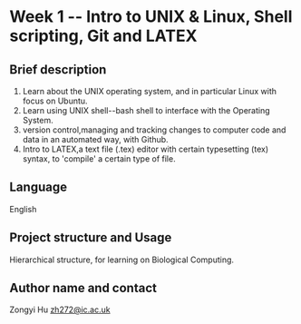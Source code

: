 # Week 1 -- Intro to UNIX & Linux, Shell scripting, Git and LATEX

## Brief description

1. Learn about the UNIX operating system, and in particular Linux with focus on Ubuntu.
2. Learn using UNIX shell--bash shell to interface with the Operating System.
3. version control,managing and tracking changes to computer code and data in an automated way, with Github.
4. Intro to LATEX,a text file (.tex) editor with certain typesetting (tex) syntax, to 'compile' a certain type of file.

## Language
English

## Project structure and Usage
Hierarchical structure, for learning on Biological Computing.

## Author name and contact
Zongyi Hu zh272@ic.ac.uk